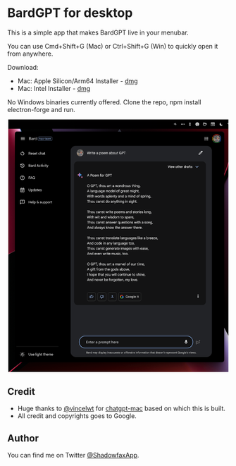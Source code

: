# BardGPT for desktop

This is a simple app that makes BardGPT live in your menubar.

You can use Cmd+Shift+G (Mac) or Ctrl+Shift+G (Win) to quickly open it from anywhere.

Download:

- Mac:  Apple Silicon/Arm64 Installer - [dmg](https://github.com/shadowfax92/BardGPT/releases/download/release-0.0.2/BardGPT-0.0.2-arm64.dmg)
- Mac: Intel Installer - [dmg](https://github.com/shadowfax92/BardGPT/releases/download/release-0.0.2/BardGPT-0.0.2-x64.dmg)

No Windows binaries currently offered. Clone the repo, npm install electron-forge and run.

<p align="center">
  <img src="./images/screenshot.png" width="500">
</p>

## Credit
- Huge thanks to [@vincelwt](https://github.com/vincelwt) for [chatgpt-mac](https://github.com/vincelwt/chatgpt-mac) based on which this is built.
- All credit and copyrights goes to Google.

## Author

You can find me on Twitter [@ShadowfaxApp](https://twitter.com/ShadowfaxApp).
